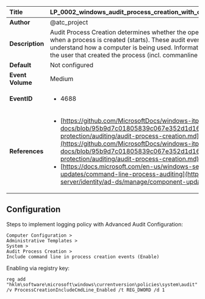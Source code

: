 | Title            | LP_0002_windows_audit_process_creation_with_commandline                                                                     |
|:-----------------|:--------------------------------------------------------------------------------|
| **Author**       | @atc_project                                                                      |
| **Description**  | Audit Process Creation determines whether the operating  system generates audit events when a process is created (starts).  These audit events can help you track user activity and understand  how a computer is being used. Information includes the name of the  program or the user that created the process (incl. commanline of new process).                                                               |
| **Default**      | Not configured                                                                   |
| **Event Volume** | Medium                                                                    |
| **EventID**      | <ul><li>4688</li></ul>         |
| **References**   | <ul><li>[https://github.com/MicrosoftDocs/windows-itpro-docs/blob/95b9d7c01805839c067e352d1d16702604b15f11/windows/security/threat-protection/auditing/audit-process-creation.md](https://github.com/MicrosoftDocs/windows-itpro-docs/blob/95b9d7c01805839c067e352d1d16702604b15f11/windows/security/threat-protection/auditing/audit-process-creation.md)</li><li>[https://docs.microsoft.com/en-us/windows-server/identity/ad-ds/manage/component-updates/command-line-process-auditing](https://docs.microsoft.com/en-us/windows-server/identity/ad-ds/manage/component-updates/command-line-process-auditing)</li></ul> |



## Configuration

Steps to implement logging policy with Advanced Audit Configuration:
```
Computer Configuration > 
Administrative Templates > 
System > 
Audit Process Creation >
Include command line in process creation events (Enable)
```
Enabling via registry key:
```
reg add "hklm\software\microsoft\windows\currentversion\policies\system\audit" /v ProcessCreationIncludeCmdLine_Enabled /t REG_DWORD /d 1
```


